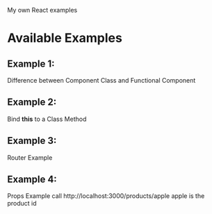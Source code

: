 My own React examples
# Available Examples #

## Example 1: ##
Difference between Component Class and Functional Component

## Example 2: ##

Bind **this** to a Class Method

## Example 3: ##

Router Example

## Example 4: ##

Props Example
call http://localhost:3000/products/apple 
apple is the product id

